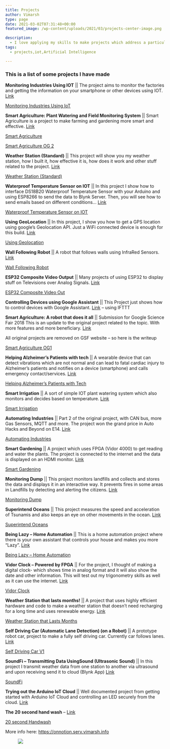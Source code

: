 ```yaml
---
title: Projects
author: Vimarsh
type: page
date: 2021-03-02T07:31:48+00:00
featured_image: /wp-content/uploads/2021/03/projects-center-image.png

description:
  - I love applying my skills to make projects which address a particular issue in various industries. 
tags:
  - projects,iot,Artificial Intelligence

---
```

### This is a list of some projects I have made

**Monitoring Industries Using IOT** || The project aims to monitor the factories and getting the information on your smartphone or other devices using IOT. [Link](https://www.hackster.io/vimarsh/monitoring-industries-using-iot-ddc208)

[Monitoring Industries Using IoT](https://www.notion.so/Monitoring-Industries-Using-IoT-b73ba1ccb8c047eb9552747912d1f0fa)

**Smart Agriculture: Plant Watering and Field Monitoring System** || Smart Agriculture is a project to make farming and gardening more smart and effective. <a href="https://makerfaire.com/maker/entry/69304/" target="_blank" aria-label=" (opens in a new tab)" rel="noreferrer noopener" class="rank-math-link">Link</a>

<a href="https://oldblog.vimarsh.info/p/smart-agriculture.html" target="_blank" aria-label=" (opens in a new tab)" rel="noreferrer noopener" class="rank-math-link">Smart Agriculture</a>

<a href="https://www.notion.so/Smart-Agriculture-OG-2-980b73dc9f0f413590fc8cb52847cc75" target="_blank" aria-label=" (opens in a new tab)" rel="noreferrer noopener" class="rank-math-link">Smart Agriculture OG 2</a>

**Weather Station (Standard)** || This project will show you my weather station, how I built it, how effective it is, how does it work and other stuff related to the project. <a href="https://www.youtube.com/watch?v=IRsGbEYqkLQ" target="_blank" rel="noreferrer noopener">Link</a>

<a href="https://www.google.com/url?q=https%3A%2F%2Fwww.notion.so%2FWeather-Station-Standard-5bb823dddfff4166afe2fd3ddff57447&sa=D&sntz=1&usg=AFQjCNF0ZPaMxxYtXVbHrp2SCgic4zfsbA" target="_blank" rel="noreferrer noopener">Weather Station (Standard)</a>

**Waterproof Temperature Sensor on IOT** || In this project I show how to interface DS18B20 Waterproof Temperature Sensor with your Arduino and using ESP8266 to send the data to Blynk Server. Then, you will see how to send emails based on different conditions… <a href="https://www.youtube.com/watch?v=zN1UqEv-C4w" target="_blank" rel="noreferrer noopener">Link</a>

<a href="https://www.google.com/url?q=https%3A%2F%2Fwww.notion.so%2FWaterproof-Temperature-Sensor-on-IOT-70e102254d0748a284bbff4270368ea1&sa=D&sntz=1&usg=AFQjCNFOtNIQqMnJfcsRH6CbNGGfvPUVEg" target="_blank" rel="noreferrer noopener">Waterproof Temperature Sensor on IOT</a>

**Using GeoLocation** || In this project, I show you how to get a GPS location using google’s Geolocation API. Just a WiFi connected device is enough for this build. <a href="https://www.youtube.com/watch?v=CN9ctgk62aw" target="_blank" rel="noreferrer noopener">Link</a>

<a href="https://www.google.com/url?q=https%3A%2F%2Fwww.notion.so%2FUsing-Geolocation-4b8622234e984768b3aa7c9426e67abe&sa=D&sntz=1&usg=AFQjCNGjYpXHTqdLlpppVXrWbuH-y8zWew" target="_blank" rel="noreferrer noopener">Using Geolocation</a>

**Wall Following Robot** || A robot that follows walls using InfraRed Sensors. <a href="https://www.youtube.com/watch?v=ncCQMV4how0" target="_blank" rel="noreferrer noopener">Link</a>

<a href="https://www.google.com/url?q=https%3A%2F%2Fwww.notion.so%2FWall-Following-Robot-85d3c152fd9441769d6ce0b1e8cec26e&sa=D&sntz=1&usg=AFQjCNEoyqbAhlB33Bw4zY8AoBid0FA6qA" target="_blank" rel="noreferrer noopener">Wall Following Robot</a>

**ESP32 Composite Video Output** || Many projects of using ESP32 to display stuff on Televisions over Analog Signals. <a href="https://www.youtube.com/playlist?list=PLgxZvhnI-8DFFeTLHNZfdVwvht-DvvW34" target="_blank" rel="noreferrer noopener">Link</a>

<a href="https://www.google.com/url?q=https%3A%2F%2Fwww.notion.so%2FESP32-Composite-Video-Out-25b4aa27b7af443e9352b6757264bc96&sa=D&sntz=1&usg=AFQjCNHvX9WE61nCecE2GQFMMJaTANsv4w" target="_blank" rel="noreferrer noopener">ESP32 Composite Video Out</a>

**Controlling Devices using Google Assistant** || This Project just shows how to control devices with Google Assistant. <a href="https://www.youtube.com/watch?v=cpiP_l9jyr8" target="_blank" rel="noreferrer noopener">Link</a> – using IFTTT

**Smart Agriculture: A robot that does it all** || Submission for Google Science Fair 2018 This is an update to the original project related to the topic. With more features and more beneficiary. <a href="https://www.google.com/url?q=https%3A%2F%2Foldblog.vimarsh.info%2F2018%2F12%2Fsmart-agriculture.html&sa=D&sntz=1&usg=AFQjCNHtZdJVVqYNIM4KQquFdqkT063USg" target="_blank" rel="noreferrer noopener">Link</a>

All original projects are removed on GSF website – so here is the writeup

<a href="https://www.google.com/url?q=https%3A%2F%2Fwww.notion.so%2FSmart-Agriculture-OG1-4e2416649c024eff99414a2616649e06&sa=D&sntz=1&usg=AFQjCNFPePCv4zdPKkXodwTlKi1ADGA_Og" target="_blank" rel="noreferrer noopener">Smart Agriculture OG1</a>

**Helping Alzheimer’s Patients with tech** || A wearable device that can detect vibrations which are not normal and can lead to fatal cardiac injury to Alzheimer’s patients and notifies on a device (smartphone) and calls emergency contact/services. <a href="https://www.google.com/url?q=https%3A%2F%2Fwww.element14.com%2Fcommunity%2Fcommunity%2Fproject14%2Fwearabletech%2Fblog%2F2019%2F01%2F14%2Fhelping-alzeihmer-patients-with-tech&sa=D&sntz=1&usg=AFQjCNFO_JK7u7Iw9b8dfwarE-vV_bYe3A" target="_blank" rel="noreferrer noopener">Link</a>

<a href="https://www.google.com/url?q=https%3A%2F%2Fwww.notion.so%2FHelping-Alzheimer-s-Patients-with-Tech-56929b9e3e0741478bb00860cd7fd051&sa=D&sntz=1&usg=AFQjCNFI-1Jce708D1GiQXDlBV18DuF0aQ" target="_blank" rel="noreferrer noopener">Helping Alzheimer’s Patients with Tech</a>

**Smart Irrigation** || A sort of simple IOT plant watering system which also monitors and decides based on temperature. <a href="https://www.google.com/url?q=https%3A%2F%2Fwww.hackster.io%2Fvimarsh%2Fsmart-irrigation-e07f23&sa=D&sntz=1&usg=AFQjCNG22tU4kPnjS6fJTX62aiu1qlbX3Q" target="_blank" rel="noreferrer noopener">Link</a>

<a href="https://www.google.com/url?q=https%3A%2F%2Fwww.notion.so%2FSmart-Irrigation-64872b9dd8584b91956791efe44188af&sa=D&sntz=1&usg=AFQjCNH09PnQBl_YFuwvLABGA4-D-TBFbw" target="_blank" rel="noreferrer noopener">Smart Irrigation</a>

**Automating Industries** || Part 2 of the original project, with CAN bus, more Gas Sensors, MQTT and more. The project won the grand price in Auto Hacks and Beyond on E14. <a href="https://www.google.com/url?q=https%3A%2F%2Fwww.element14.com%2Fcommunity%2Fcommunity%2Farduino%2Farduino-projects%2Fblog%2F2018%2F12%2F04%2Fproject-for-auto-hacks-and-beyond-automating-industries&sa=D&sntz=1&usg=AFQjCNEOfmJAsZ6J7_JvldZRhlXXuPkIFQ" target="_blank" rel="noreferrer noopener">Link</a>

<a href="https://www.google.com/url?q=https%3A%2F%2Fwww.notion.so%2FAutomating-Industries-75bd15f563594f4f87d10e78ca2c90b4&sa=D&sntz=1&usg=AFQjCNH_HG2ozaAdoXw9tJNB35f76aS7yw" target="_blank" rel="noreferrer noopener">Automating Industries</a>

**Smart Gardening** || A project which uses FPGA (Vidor 4000) to get reading and water the plants. The project is connected to the internet and the data is displayed on an HDMI monitor. <a href="https://www.google.com/url?q=https%3A%2F%2Fwww.element14.com%2Fcommunity%2Fcommunity%2Farduino%2Farduino-projects%2Fblog%2F2019%2F01%2F29%2Fsmart-gardening&sa=D&sntz=1&usg=AFQjCNFScgenK4sIKKxuYR8H9CkJggdyLA" target="_blank" rel="noreferrer noopener">Link</a>

<a href="https://www.google.com/url?q=https%3A%2F%2Fwww.notion.so%2FSmart-Gardening-f00ae28068324b9dba062b7b0275cc1b&sa=D&sntz=1&usg=AFQjCNGE2tfql-I8IVXdLwGKFcaeniGVig" target="_blank" rel="noreferrer noopener">Smart Gardening</a>

**Monitoring Dump** || This project monitors landfills and collects and stores the data and displays it in an interactive way. It prevents fires in some areas in Landfills by detecting and alerting the citizens. <a href="https://www.google.com/url?q=https%3A%2F%2Fwww.hackster.io%2Fvimarsh%2Fmonitoring-dump-4f4bee&sa=D&sntz=1&usg=AFQjCNE4k_5uVGRMt9XF1yV78DFpUhNOaQ" target="_blank" rel="noreferrer noopener">Link</a>

<a href="https://www.google.com/url?q=https%3A%2F%2Fwww.notion.so%2FMonitoring-Dump-d91577a825d64a379a46b9a08e8bf32a&sa=D&sntz=1&usg=AFQjCNG_o9lqijnDV7ETMLdH2Nm271iNwg" target="_blank" rel="noreferrer noopener">Monitoring Dump</a>

**Superintend Oceans** || This project measures the speed and acceleration of Tsunamis and also keeps an eye on other movements in the ocean. <a href="https://www.google.com/url?q=https%3A%2F%2Fwww.hackster.io%2Fvimarsh%2Fsuperintend-oceans-193415&sa=D&sntz=1&usg=AFQjCNEoDkHOzmEuITDfHlmVSPnx4BJxrQ" target="_blank" rel="noreferrer noopener">Link</a>

<a href="https://www.google.com/url?q=https%3A%2F%2Fwww.notion.so%2FSuperintend-Oceans-b2ad6e297257473f9dff90c570db1091&sa=D&sntz=1&usg=AFQjCNEwKZg2PqSQNTIggudY3Q7I6Xgerg" target="_blank" rel="noreferrer noopener">Superintend Oceans</a>

**Being Lazy – Home Automation** || This is a home automation project where there is your own assistant that controls your house and makes you more “Lazy”. <a href="https://www.google.com/url?q=https%3A%2F%2Fwww.element14.com%2Fcommunity%2Fcommunity%2Fproject14%2Fhomeautomation%2Fblog%2F2019%2F03%2F14%2Fbeing-lazy-home-automation&sa=D&sntz=1&usg=AFQjCNGQlRn_VpzSRmM7TxShxMT2dbNMYg" target="_blank" rel="noreferrer noopener">Link</a>

<a href="https://www.google.com/url?q=https%3A%2F%2Fwww.notion.so%2FBeing-Lazy-Home-Automation-86f3115223bb4bc599944e48a1ff52c9&sa=D&sntz=1&usg=AFQjCNF3vsqQ0vCTkXIlxqbur0IWYrGQaA" target="_blank" rel="noreferrer noopener">Being Lazy – Home Automation</a>

**Vidor Clock – Powered by FPGA** || For the project, I thought of making a digital clock- which shows time in analog format and it will also show the date and other information. This will test out my trigonometry skills as well as it can use the internet. <a href="https://www.google.com/url?q=https%3A%2F%2Fwww.element14.com%2Fcommunity%2Fcommunity%2Fproject14%2Fprogrammable-logic%2Fblog%2F2019%2F07%2F16%2Fclock-on-monitor-powered-by-fpga&sa=D&sntz=1&usg=AFQjCNHSgXrPEw3phPMdHXOI6MPqjgFIdA" target="_blank" rel="noreferrer noopener">Link</a>

<a href="https://www.google.com/url?q=https%3A%2F%2Fwww.notion.so%2FVidor-Clock-e2a7043e798c4a0e9cc1b056ca508d86&sa=D&sntz=1&usg=AFQjCNGh-KLsFaTKX7knX0HpE-XS3JiEhg" target="_blank" rel="noreferrer noopener">Vidor Clock</a>

**Weather Station that lasts months!** || A project that uses highly efficient hardware and code to make a weather station that doesn’t need recharging for a long time and uses renewable energy. <a href="https://www.google.com/url?q=https%3A%2F%2Fwww.element14.com%2Fcommunity%2Fcommunity%2Farduino%2Farduino-projects%2Fblog%2F2019%2F10%2F13%2Fweather-station-that-lasts-months&sa=D&sntz=1&usg=AFQjCNFLRCNVYohrMvJ-X4YAqpp8tUN7rA" target="_blank" rel="noreferrer noopener">Link</a>

<a href="https://www.google.com/url?q=https%3A%2F%2Fwww.notion.so%2FWeather-Station-that-Lasts-Months-38ac1ebb87854750946838ba4b7cfd86&sa=D&sntz=1&usg=AFQjCNEwEWuBCltK6sNReqb79QUqctI7Yw" target="_blank" rel="noreferrer noopener">Weather Station that Lasts Months</a>

**Self Driving Car (Automatic Lane Detection) (on a Robot)** || A prototype robot car, project to make a fully self driving car. Currently car follows lanes. <a href="https://www.google.com/url?q=https%3A%2F%2Fwww.element14.com%2Fcommunity%2Fpeople%2Fvimarsh_%2Fblog%2F2019%2F11%2F18%2Fself-driving-car-automatic-lane-detection-on-a-robot&sa=D&sntz=1&usg=AFQjCNFp7_3y8xuYjvDPJAX_lBfo7PbECQ" target="_blank" rel="noreferrer noopener">Link</a>

<a href="https://www.google.com/url?q=https%3A%2F%2Fwww.notion.so%2FSelf-Driving-Car-V1-3ab65d7ec7ee45d09e367a2153ffdf6f&sa=D&sntz=1&usg=AFQjCNExv3XOV4mspS0xC4uq83qW5wcp0Q" target="_blank" rel="noreferrer noopener">Self Driving Car V1</a>

**SoundFi – Transmitting Data UsingSound (Ultrasonic Sound)** || In this project I transmit weather data from one station to another via ultrasound and upon receiving send it to cloud (Blynk App) <a href="https://www.google.com/url?q=https%3A%2F%2Fwww.element14.com%2Fcommunity%2Fpeople%2Fvimarsh_%2Fblog%2F2020%2F03%2F09%2Fsoundfi-transmitting-data-using-sound-ultrasonic-sound&sa=D&sntz=1&usg=AFQjCNEjjA7SwB0QmW6Bg7OI-vtvedacOw" target="_blank" rel="noreferrer noopener">Link</a>

<a href="https://www.google.com/url?q=https%3A%2F%2Fwww.notion.so%2FSoundFi-e4a0f7de05494144a3dd09a815d75da2&sa=D&sntz=1&usg=AFQjCNEWTcWT64ZokX7vzSt7rrnTej81-w" target="_blank" rel="noreferrer noopener">SoundFi</a>

**Trying out the Arduino IoT Cloud** || Well documented project from getting started with Arduino IoT Cloud and controlling an LED securely from the cloud. <a href="https://www.google.com/url?q=https%3A%2F%2Fwww.element14.com%2Fcommunity%2Fcommunity%2Farduino%2Fblog%2F2020%2F03%2F20%2Ftrying-out-the-arduino-iot-cloud&sa=D&sntz=1&usg=AFQjCNGm-SMvAwinzSsz1pTJIhDrXp5kbw" target="_blank" rel="noreferrer noopener">Link</a>

**The 20 second hand wash** – <a href="https://www.google.com/url?q=https%3A%2F%2Fwww.element14.com%2Fcommunity%2Fcommunity%2Fproject14%2Ffightinggerms%2Fblog%2F2020%2F03%2F21%2Fthe-20-second-handwash&sa=D&sntz=1&usg=AFQjCNEOsIG8A8ENU_otnSr_dAdTLz_zUg" target="_blank" rel="noreferrer noopener">Link</a>

<a href="https://www.google.com/url?q=https%3A%2F%2Fwww.notion.so%2F20-second-Handwash-4dbc5d08e269461393daf7af8074c3a6&sa=D&sntz=1&usg=AFQjCNHIJFsG-mNA7503LT1dfa2HqL4E-w" target="_blank" rel="noreferrer noopener">20 second Handwash</a>

More info here: <a href="https://onnotion.serv.vimarsh.info/" target="_blank" aria-label=" (opens in a new tab)" rel="noreferrer noopener" class="rank-math-link">https://onnotion.serv.vimarsh.info</a><figure class="wp-block-image size-large">

![][1] </figure>

 [1]: blob:https://vimarsh.info/a2b381ef-6608-4c5d-88a8-ef9f9c51382b